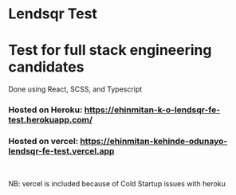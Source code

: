 # Lendsqr Test

<h1>Test for full stack engineering candidates</h1>
<p>Done using React, SCSS, and Typescript</p>

<h3>
Hosted on Heroku: <a id='live' href="//ehinmitan-k-o-lendsqr-fe-test.herokuapp.com">https://ehinmitan-k-o-lendsqr-fe-test.herokuapp.com/</a>
</h3>

<h3>
Hosted on vercel: <a id='live' href="//ehinmitan-kehinde-odunayo-lendsqr-fe-test.vercel.app/">https://ehinmitan-kehinde-odunayo-lendsqr-fe-test.vercel.app</a>
</h3>
<br/>

<span>NB:</span> vercel is included because of Cold Startup issues with heroku
